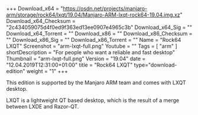 +++
Download_x64 = "https://osdn.net/projects/manjaro-arm/storage/rock64/lxqt/19.04/Manjaro-ARM-lxqt-rock64-19.04.img.xz"
Download_x64_Checksum = "2c434059075d4f0ed9f363ed13ee0907e4965c3b"
Download_x64_Sig = ""
Download_x64_Torrent = ""
Download_x86 = ""
Download_x86_Checksum = ""
Download_x86_Sig = ""
Download_x86_Torrent = ""
Name = "Rock64 LXQT"
Screenshot = "arm-lxqt-full.png"
Youtube = ""
Tags = [ "arm" ]
shortDescription = "For people who want a reliable and fast desktop"
Thumbnail = "arm-lxqt-full.png"
Version = "19.04"
date = "12.04.2019T12:31:00+01:00"
title = "Rock64 LXQT"
type="download-edition"
weight = "1"
+++

This edition is supported by the Manjaro ARM team and comes with LXQT desktop.

LXQT is a lightweight QT based desktop, which is the result of a merge between LXDE and Razor-QT.

